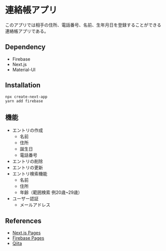 # 連絡帳アプリ

このアプリでは相手の住所、電話番号、名前、生年月日を登録することができる連絡帳アプリである。

## Dependency
  - Firebase
  - Next.js
  - Material-UI
## Installation
  ```
  npx create-next-app
  yarn add firebase 
  ```
## 機能
- エントリの作成
  - 名前
  - 住所
  - 誕生日
  - 電話番号
- エントリの削除
- エントリの更新
- エントリ検索機能
  - 名前
  - 住所
  - 年齢（範囲検索 例20歳~29歳）
- ユーザー認証
  - メールアドレス
## References
- [Next.js Pages](https://nextjs.org/docs)
- [Firebase Pages](https://firebase.google.com/docs)
- [Qiita](https://qiita.com/KamataRyo/items/466255fc33da12274c72)

